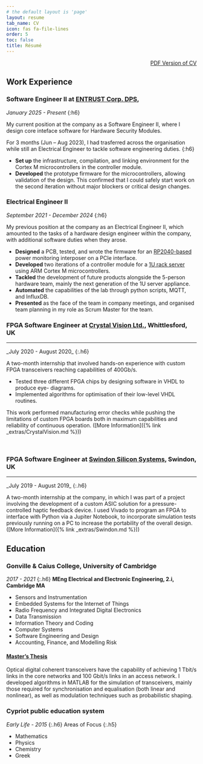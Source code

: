 ```yaml
---
# the default layout is 'page'
layout: resume
tab_name: CV
icon: fas fa-file-lines
order: 5
toc: false
title: Résumé
---
```


<div style="text-align: right">
<a href="/assets/files/Christou_CV.pdf"> PDF Version of CV</a>
</div>

## Work Experience

### Software Engineer II at [ENTRUST Corp. DPS](https://www.entrust.com/digital-security/hsm),

_January 2025 - Present_
{:h6}

My current position at the company as a Software Engineer II, where I design core inteface software for Hardware Security Modules.

For 3 months (Jun – Aug 2023), I had trasferred across the organisation while still an Electrical Engineer to tackle software engineering duties.
{:h6}

- **Set up** the infrastructure, compilation, and linking environment for the
  Cortex M microcontrollers in the controller module.
- **Developed** the prototype firmware for the
  microcontrollers, allowing validation of the design. This confirmed that I could safely start work on
  the second iteration without major blockers or critical design changes.

### Electrical Engineer II

_September 2021 - December 2024_
{:h6}

My previous position at the company as an Electrical Engineer II, which amounted to the tasks of a hardware design
engineer within the company, with additional software duties when they arose.

- **Designed** a PCB, tested, and wrote the firmware for an [RP2040-based](https://thepihut.com/products/tiny-2040) power
  monitoring interposer on a PCIe interface.
- **Developed** two iterations of a controller module for a
  [1U rack server](https://www.entrust.com/digital-security/hsm/products/nshield-hsms/nshield-connect) using ARM Cortex M microcontrollers.
- **Tackled** the development of future products alongside the 5-person hardware team,
  mainly the next generation of the 1U server appliance.
- **Automated** the capabilities of the lab through python scripts, MQTT, and InfluxDB.
- **Presented** as the face of the team in company meetings, and organised team planning in my role as Scrum Master for the team.
  <br>

### FPGA Software Engineer at [Crystal Vision Ltd.](https://uk.linkedin.com/company/crystal-vision-limited), Whittlesford, UK

<hr>
_July 2020 - August 2020_
{:.h6}

A two-month internship that involved hands-on experience with custom FPGA transceivers reaching
capabilities of 400Gb/s.

- Tested three different FPGA chips by designing software in VHDL to produce eye-
  diagrams.
- Implemented algorithms for optimisation of their low-level VHDL routines.

This work performed manufacturing error checks while pushing the limitations of custom FPGA boards
both in maximum capabilities and reliability of continuous operation. ([More Information]({% link _extras/CrystalVision.md %}))

<br>

### FPGA Software Engineer at [Swindon Silicon Systems](https://www.swindonsilicon.com/custom-ic-design/), Swindon, UK

<hr>
_July 2019 - August 2019_
{:.h6}

A two-month internship at the company, in which I was part of a project involving the development of a
custom ASIC solution for a pressure-controlled haptic feedback device.
I used Vivado to program an FPGA to interface with Python via a Jupiter Notebook, to incorporate
simulation tests previously running on a PC to increase the portability of the overall design. ([More Information]({% link _extras/Swindon.md %}))

## Education

### Gonville & Caius College, University of Cambridge

_2017 - 2021_
{:.h6}
**MEng Electrical and Electronic Engineering, 2.i, Cambridge MA**

- Sensors and Instrumentation
- Embedded Systems for the Internet of Things
- Radio Frequency and Integrated Digital Electronics
- Data Transmission
- Information Theory and Coding
- Computer Systems
- Software Engineering and Design
- Accounting, Finance, and Modelling Risk

#### [Master’s Thesis](https://github.com/Emc54/CoherentTransceivers)

Optical digital coherent transceivers have the capability of achieving 1 Tbit/s links in the core networks
and 100 Gbit/s links in an access network. I developed algorithms in MATLAB for the simulation of transceivers,
mainly those required for synchronisation and equalisation (both linear and nonlinear), as well as
modulation techniques such as probabilistic shaping.

### Cypriot public education system

_Early Life - 2015_
{:.h6}
Areas of Focus
{:.h5}

- Mathematics
- Physics
- Chemistry
- Greek

